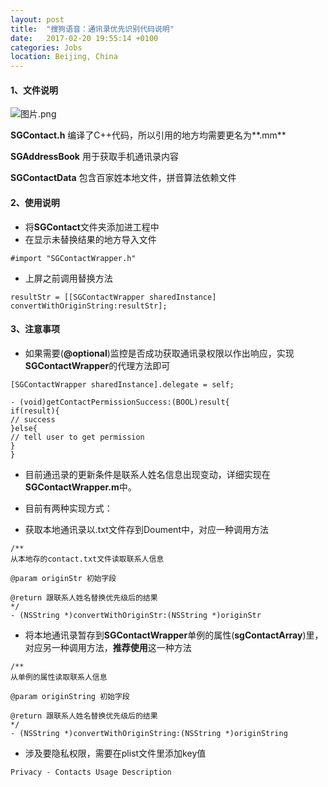 ```yaml
---
layout: post
title:  "搜狗语音：通讯录优先识别代码说明"
date:   2017-02-20 19:55:14 +0100
categories: Jobs
location: Beijing, China
---
```



#### 1、文件说明

![图片.png](http://upload-images.jianshu.io/upload_images/1155603-b4878f4cd31cee15.png?imageMogr2/auto-orient/strip%7CimageView2/2/w/1240)

**SGContact.h** 编译了C++代码，所以引用的地方均需要更名为**.mm**

**SGAddressBook** 用于获取手机通讯录内容

**SGContactData** 包含百家姓本地文件，拼音算法依赖文件

#### 2、使用说明

- 将**SGContact**文件夹添加进工程中 
- 在显示未替换结果的地方导入文件

```
#import "SGContactWrapper.h"
```
- 上屏之前调用替换方法 
```
resultStr = [[SGContactWrapper sharedInstance] convertWithOriginString:resultStr];
```

#### 3、注意事项

- 如果需要(**@optional**)监控是否成功获取通讯录权限以作出响应，实现**SGContactWrapper**的代理方法即可

```
[SGContactWrapper sharedInstance].delegate = self;

- (void)getContactPermissionSuccess:(BOOL)result{
if(result){
// success
}else{
// tell user to get permission
}
}
```

- 目前通迅录的更新条件是联系人姓名信息出现变动，详细实现在**SGContactWrapper.m**中。

- 目前有两种实现方式：

- 获取本地通讯录以.txt文件存到Doument中，对应一种调用方法

```
/**
从本地存的contact.txt文件读取联系人信息

@param originStr 初始字段

@return 跟联系人姓名替换优先级后的结果
*/
- (NSString *)convertWithOriginStr:(NSString *)originStr

```
- 将本地通讯录暂存到**SGContactWrapper**单例的属性(**sgContactArray**)里，对应另一种调用方法，**推荐使用**这一种方法
```
/**
从单例的属性读取联系人信息

@param originString 初始字段

@return 跟联系人姓名替换优先级后的结果
*/
- (NSString *)convertWithOriginString:(NSString *)originString

```
- 涉及要隐私权限，需要在plist文件里添加key值

```
Privacy - Contacts Usage Description
```



